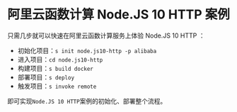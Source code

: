 # 阿里云函数计算 Node.JS 10 HTTP 案例

只需几步就可以快速在阿里云函数计算服务上体验 Node.JS 10 HTTP ：

- 初始化项目：`s init node.js10-http -p alibaba`
- 进入项目：`cd node.js10-http`
- 构建项目：`s build docker`
- 部署项目：`s deploy`
- 触发项目：`s invoke remote`

即可实现`Node.JS 10 HTTP`案例的初始化、部署整个流程。